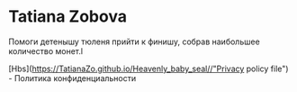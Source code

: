 

# Tatiana Zobova
Помоги детенышу тюленя прийти к финишу, собрав наибольшее количество монет.l

[Hbs](https://TatianaZo.github.io/Heavenly_baby_seal//"Privacy policy file") - Политика конфиденциальности


